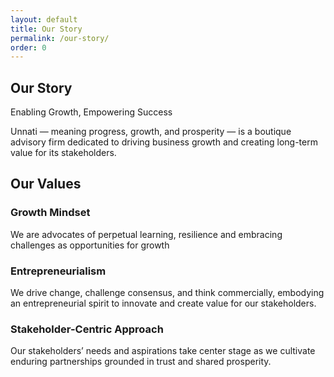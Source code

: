 ```yaml
---
layout: default
title: Our Story
permalink: /our-story/
order: 0
---
```

## Our Story
Enabling Growth, Empowering Success

Unnati — meaning progress, growth, and prosperity — is a boutique advisory firm dedicated to driving business growth and creating long-term value for its stakeholders.

## Our Values

### Growth Mindset

We are advocates of perpetual learning, resilience and embracing challenges as opportunities for growth

### Entrepreneurialism

We drive change, challenge consensus, and think commercially, embodying an entrepreneurial spirit to innovate and create value for our stakeholders.

### Stakeholder-Centric Approach

Our stakeholders’ needs and aspirations take center stage as we cultivate enduring partnerships grounded in trust and shared prosperity.